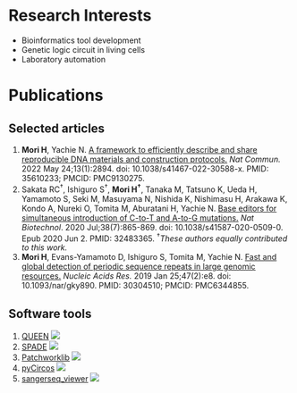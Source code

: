 # Research Interests
- Bioinformatics tool development
- Genetic logic circuit in living cells
- Laboratory automation

# Publications
## Selected articles
1. **Mori H**, Yachie N. <u>[A framework to efficiently describe and share reproducible DNA materials and construction protocols.](https://www.nature.com/articles/s41467-022-30588-x)</u> *Nat Commun.* 2022 May 24;13(1):2894. doi: 10.1038/s41467-022-30588-x. PMID: 35610233; PMCID: PMC9130275.
2. Sakata RC<sup>†</sup>, Ishiguro S<sup>†</sup>, **Mori H<sup>†</sup>**, Tanaka M, Tatsuno K, Ueda H, Yamamoto S, Seki M, Masuyama N, Nishida K, Nishimasu H, Arakawa K, Kondo A, Nureki O, Tomita M, Aburatani H, Yachie N. <u>[Base editors for simultaneous introduction of C-to-T and A-to-G mutations.](https://www.nature.com/articles/s41587-020-0509-0)</u> *Nat Biotechnol*. 2020 Jul;38(7):865-869. doi: 10.1038/s41587-020-0509-0. Epub 2020 Jun 2. PMID: 32483365. <sup>†</sup>*These authors equally contributed to this work.*
3. **Mori H**, Evans-Yamamoto D, Ishiguro S, Tomita M, Yachie N. <u>[Fast and global detection of periodic sequence repeats in large genomic resources.](https://academic.oup.com/nar/article/47/2/e8/5124599)</u> *Nucleic Acids Res.* 2019 Jan 25;47(2):e8. doi: 10.1093/nar/gky890. PMID: 30304510; PMCID: PMC6344855.

## Software tools
1. [QUEEN](https://github.com/yachielab/QUEEN) <img src="https://img.shields.io/github/stars/yachielab/QUEEN.svg?style=social">
2. [SPADE](https://github.com/yachielab/SPADE) <img src="https://img.shields.io/github/stars/yachielab/SPADE.svg?style=social">
3. [Patchworklib](https://github.com/ponnhide/patchworklib) <img src="https://img.shields.io/github/stars/ponnhide/patchworklib.svg?style=social">
4. [pyCircos](https://github.com/ponnhide/pyCircos) <img src="https://img.shields.io/github/stars/ponnhide/pyCircos.svg?style=social">
5. [sangerseq_viewer](https://github.com/ponnhide/sangerseq_viewer) <img src="https://img.shields.io/github/stars/ponnhide/sangerseq_viewer.svg?style=social">
